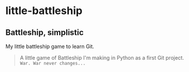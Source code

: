 # little-battleship
## Battleship, simplistic
My little battleship game to learn Git.

>A little game of Battleship I'm making in Python as a first Git project.
`War. War never changes...`
